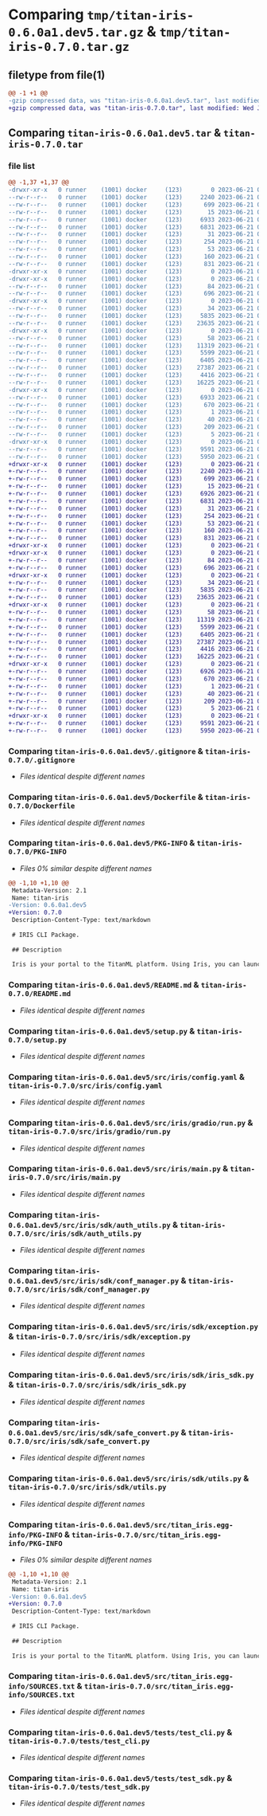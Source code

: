 # Comparing `tmp/titan-iris-0.6.0a1.dev5.tar.gz` & `tmp/titan-iris-0.7.0.tar.gz`

## filetype from file(1)

```diff
@@ -1 +1 @@
-gzip compressed data, was "titan-iris-0.6.0a1.dev5.tar", last modified: Wed Jun 21 08:33:19 2023, max compression
+gzip compressed data, was "titan-iris-0.7.0.tar", last modified: Wed Jun 21 08:53:44 2023, max compression
```

## Comparing `titan-iris-0.6.0a1.dev5.tar` & `titan-iris-0.7.0.tar`

### file list

```diff
@@ -1,37 +1,37 @@
-drwxr-xr-x   0 runner    (1001) docker     (123)        0 2023-06-21 08:33:19.118492 titan-iris-0.6.0a1.dev5/
--rw-r--r--   0 runner    (1001) docker     (123)     2240 2023-06-21 08:33:06.000000 titan-iris-0.6.0a1.dev5/.gitignore
--rw-r--r--   0 runner    (1001) docker     (123)      699 2023-06-21 08:33:06.000000 titan-iris-0.6.0a1.dev5/Dockerfile
--rw-r--r--   0 runner    (1001) docker     (123)       15 2023-06-21 08:33:06.000000 titan-iris-0.6.0a1.dev5/MANIFEST.in
--rw-r--r--   0 runner    (1001) docker     (123)     6933 2023-06-21 08:33:19.118492 titan-iris-0.6.0a1.dev5/PKG-INFO
--rw-r--r--   0 runner    (1001) docker     (123)     6831 2023-06-21 08:33:06.000000 titan-iris-0.6.0a1.dev5/README.md
--rw-r--r--   0 runner    (1001) docker     (123)       31 2023-06-21 08:33:06.000000 titan-iris-0.6.0a1.dev5/pytest.ini
--rw-r--r--   0 runner    (1001) docker     (123)      254 2023-06-21 08:33:06.000000 titan-iris-0.6.0a1.dev5/requirements.txt
--rw-r--r--   0 runner    (1001) docker     (123)       53 2023-06-21 08:33:06.000000 titan-iris-0.6.0a1.dev5/requirements_dev.txt
--rw-r--r--   0 runner    (1001) docker     (123)      160 2023-06-21 08:33:19.118492 titan-iris-0.6.0a1.dev5/setup.cfg
--rw-r--r--   0 runner    (1001) docker     (123)      831 2023-06-21 08:33:06.000000 titan-iris-0.6.0a1.dev5/setup.py
-drwxr-xr-x   0 runner    (1001) docker     (123)        0 2023-06-21 08:33:19.114493 titan-iris-0.6.0a1.dev5/src/
-drwxr-xr-x   0 runner    (1001) docker     (123)        0 2023-06-21 08:33:19.114493 titan-iris-0.6.0a1.dev5/src/iris/
--rw-r--r--   0 runner    (1001) docker     (123)       84 2023-06-21 08:33:06.000000 titan-iris-0.6.0a1.dev5/src/iris/__init__.py
--rw-r--r--   0 runner    (1001) docker     (123)      696 2023-06-21 08:33:06.000000 titan-iris-0.6.0a1.dev5/src/iris/config.yaml
-drwxr-xr-x   0 runner    (1001) docker     (123)        0 2023-06-21 08:33:19.114493 titan-iris-0.6.0a1.dev5/src/iris/gradio/
--rw-r--r--   0 runner    (1001) docker     (123)       34 2023-06-21 08:33:06.000000 titan-iris-0.6.0a1.dev5/src/iris/gradio/__init__.py
--rw-r--r--   0 runner    (1001) docker     (123)     5835 2023-06-21 08:33:06.000000 titan-iris-0.6.0a1.dev5/src/iris/gradio/run.py
--rw-r--r--   0 runner    (1001) docker     (123)    23635 2023-06-21 08:33:06.000000 titan-iris-0.6.0a1.dev5/src/iris/main.py
-drwxr-xr-x   0 runner    (1001) docker     (123)        0 2023-06-21 08:33:19.118492 titan-iris-0.6.0a1.dev5/src/iris/sdk/
--rw-r--r--   0 runner    (1001) docker     (123)       58 2023-06-21 08:33:06.000000 titan-iris-0.6.0a1.dev5/src/iris/sdk/__init__.py
--rw-r--r--   0 runner    (1001) docker     (123)    11319 2023-06-21 08:33:06.000000 titan-iris-0.6.0a1.dev5/src/iris/sdk/auth_utils.py
--rw-r--r--   0 runner    (1001) docker     (123)     5599 2023-06-21 08:33:06.000000 titan-iris-0.6.0a1.dev5/src/iris/sdk/conf_manager.py
--rw-r--r--   0 runner    (1001) docker     (123)     6405 2023-06-21 08:33:06.000000 titan-iris-0.6.0a1.dev5/src/iris/sdk/exception.py
--rw-r--r--   0 runner    (1001) docker     (123)    27387 2023-06-21 08:33:06.000000 titan-iris-0.6.0a1.dev5/src/iris/sdk/iris_sdk.py
--rw-r--r--   0 runner    (1001) docker     (123)     4416 2023-06-21 08:33:06.000000 titan-iris-0.6.0a1.dev5/src/iris/sdk/safe_convert.py
--rw-r--r--   0 runner    (1001) docker     (123)    16225 2023-06-21 08:33:06.000000 titan-iris-0.6.0a1.dev5/src/iris/sdk/utils.py
-drwxr-xr-x   0 runner    (1001) docker     (123)        0 2023-06-21 08:33:19.118492 titan-iris-0.6.0a1.dev5/src/titan_iris.egg-info/
--rw-r--r--   0 runner    (1001) docker     (123)     6933 2023-06-21 08:33:19.000000 titan-iris-0.6.0a1.dev5/src/titan_iris.egg-info/PKG-INFO
--rw-r--r--   0 runner    (1001) docker     (123)      670 2023-06-21 08:33:19.000000 titan-iris-0.6.0a1.dev5/src/titan_iris.egg-info/SOURCES.txt
--rw-r--r--   0 runner    (1001) docker     (123)        1 2023-06-21 08:33:19.000000 titan-iris-0.6.0a1.dev5/src/titan_iris.egg-info/dependency_links.txt
--rw-r--r--   0 runner    (1001) docker     (123)       40 2023-06-21 08:33:19.000000 titan-iris-0.6.0a1.dev5/src/titan_iris.egg-info/entry_points.txt
--rw-r--r--   0 runner    (1001) docker     (123)      209 2023-06-21 08:33:19.000000 titan-iris-0.6.0a1.dev5/src/titan_iris.egg-info/requires.txt
--rw-r--r--   0 runner    (1001) docker     (123)        5 2023-06-21 08:33:19.000000 titan-iris-0.6.0a1.dev5/src/titan_iris.egg-info/top_level.txt
-drwxr-xr-x   0 runner    (1001) docker     (123)        0 2023-06-21 08:33:19.118492 titan-iris-0.6.0a1.dev5/tests/
--rw-r--r--   0 runner    (1001) docker     (123)     9591 2023-06-21 08:33:06.000000 titan-iris-0.6.0a1.dev5/tests/test_cli.py
--rw-r--r--   0 runner    (1001) docker     (123)     5950 2023-06-21 08:33:06.000000 titan-iris-0.6.0a1.dev5/tests/test_sdk.py
+drwxr-xr-x   0 runner    (1001) docker     (123)        0 2023-06-21 08:53:44.354278 titan-iris-0.7.0/
+-rw-r--r--   0 runner    (1001) docker     (123)     2240 2023-06-21 08:53:26.000000 titan-iris-0.7.0/.gitignore
+-rw-r--r--   0 runner    (1001) docker     (123)      699 2023-06-21 08:53:26.000000 titan-iris-0.7.0/Dockerfile
+-rw-r--r--   0 runner    (1001) docker     (123)       15 2023-06-21 08:53:26.000000 titan-iris-0.7.0/MANIFEST.in
+-rw-r--r--   0 runner    (1001) docker     (123)     6926 2023-06-21 08:53:44.354278 titan-iris-0.7.0/PKG-INFO
+-rw-r--r--   0 runner    (1001) docker     (123)     6831 2023-06-21 08:53:26.000000 titan-iris-0.7.0/README.md
+-rw-r--r--   0 runner    (1001) docker     (123)       31 2023-06-21 08:53:26.000000 titan-iris-0.7.0/pytest.ini
+-rw-r--r--   0 runner    (1001) docker     (123)      254 2023-06-21 08:53:26.000000 titan-iris-0.7.0/requirements.txt
+-rw-r--r--   0 runner    (1001) docker     (123)       53 2023-06-21 08:53:26.000000 titan-iris-0.7.0/requirements_dev.txt
+-rw-r--r--   0 runner    (1001) docker     (123)      160 2023-06-21 08:53:44.354278 titan-iris-0.7.0/setup.cfg
+-rw-r--r--   0 runner    (1001) docker     (123)      831 2023-06-21 08:53:26.000000 titan-iris-0.7.0/setup.py
+drwxr-xr-x   0 runner    (1001) docker     (123)        0 2023-06-21 08:53:44.346278 titan-iris-0.7.0/src/
+drwxr-xr-x   0 runner    (1001) docker     (123)        0 2023-06-21 08:53:44.350278 titan-iris-0.7.0/src/iris/
+-rw-r--r--   0 runner    (1001) docker     (123)       84 2023-06-21 08:53:26.000000 titan-iris-0.7.0/src/iris/__init__.py
+-rw-r--r--   0 runner    (1001) docker     (123)      696 2023-06-21 08:53:26.000000 titan-iris-0.7.0/src/iris/config.yaml
+drwxr-xr-x   0 runner    (1001) docker     (123)        0 2023-06-21 08:53:44.350278 titan-iris-0.7.0/src/iris/gradio/
+-rw-r--r--   0 runner    (1001) docker     (123)       34 2023-06-21 08:53:26.000000 titan-iris-0.7.0/src/iris/gradio/__init__.py
+-rw-r--r--   0 runner    (1001) docker     (123)     5835 2023-06-21 08:53:26.000000 titan-iris-0.7.0/src/iris/gradio/run.py
+-rw-r--r--   0 runner    (1001) docker     (123)    23635 2023-06-21 08:53:26.000000 titan-iris-0.7.0/src/iris/main.py
+drwxr-xr-x   0 runner    (1001) docker     (123)        0 2023-06-21 08:53:44.350278 titan-iris-0.7.0/src/iris/sdk/
+-rw-r--r--   0 runner    (1001) docker     (123)       58 2023-06-21 08:53:26.000000 titan-iris-0.7.0/src/iris/sdk/__init__.py
+-rw-r--r--   0 runner    (1001) docker     (123)    11319 2023-06-21 08:53:26.000000 titan-iris-0.7.0/src/iris/sdk/auth_utils.py
+-rw-r--r--   0 runner    (1001) docker     (123)     5599 2023-06-21 08:53:26.000000 titan-iris-0.7.0/src/iris/sdk/conf_manager.py
+-rw-r--r--   0 runner    (1001) docker     (123)     6405 2023-06-21 08:53:26.000000 titan-iris-0.7.0/src/iris/sdk/exception.py
+-rw-r--r--   0 runner    (1001) docker     (123)    27387 2023-06-21 08:53:26.000000 titan-iris-0.7.0/src/iris/sdk/iris_sdk.py
+-rw-r--r--   0 runner    (1001) docker     (123)     4416 2023-06-21 08:53:26.000000 titan-iris-0.7.0/src/iris/sdk/safe_convert.py
+-rw-r--r--   0 runner    (1001) docker     (123)    16225 2023-06-21 08:53:26.000000 titan-iris-0.7.0/src/iris/sdk/utils.py
+drwxr-xr-x   0 runner    (1001) docker     (123)        0 2023-06-21 08:53:44.354278 titan-iris-0.7.0/src/titan_iris.egg-info/
+-rw-r--r--   0 runner    (1001) docker     (123)     6926 2023-06-21 08:53:44.000000 titan-iris-0.7.0/src/titan_iris.egg-info/PKG-INFO
+-rw-r--r--   0 runner    (1001) docker     (123)      670 2023-06-21 08:53:44.000000 titan-iris-0.7.0/src/titan_iris.egg-info/SOURCES.txt
+-rw-r--r--   0 runner    (1001) docker     (123)        1 2023-06-21 08:53:44.000000 titan-iris-0.7.0/src/titan_iris.egg-info/dependency_links.txt
+-rw-r--r--   0 runner    (1001) docker     (123)       40 2023-06-21 08:53:44.000000 titan-iris-0.7.0/src/titan_iris.egg-info/entry_points.txt
+-rw-r--r--   0 runner    (1001) docker     (123)      209 2023-06-21 08:53:44.000000 titan-iris-0.7.0/src/titan_iris.egg-info/requires.txt
+-rw-r--r--   0 runner    (1001) docker     (123)        5 2023-06-21 08:53:44.000000 titan-iris-0.7.0/src/titan_iris.egg-info/top_level.txt
+drwxr-xr-x   0 runner    (1001) docker     (123)        0 2023-06-21 08:53:44.354278 titan-iris-0.7.0/tests/
+-rw-r--r--   0 runner    (1001) docker     (123)     9591 2023-06-21 08:53:26.000000 titan-iris-0.7.0/tests/test_cli.py
+-rw-r--r--   0 runner    (1001) docker     (123)     5950 2023-06-21 08:53:26.000000 titan-iris-0.7.0/tests/test_sdk.py
```

### Comparing `titan-iris-0.6.0a1.dev5/.gitignore` & `titan-iris-0.7.0/.gitignore`

 * *Files identical despite different names*

### Comparing `titan-iris-0.6.0a1.dev5/Dockerfile` & `titan-iris-0.7.0/Dockerfile`

 * *Files identical despite different names*

### Comparing `titan-iris-0.6.0a1.dev5/PKG-INFO` & `titan-iris-0.7.0/PKG-INFO`

 * *Files 0% similar despite different names*

```diff
@@ -1,10 +1,10 @@
 Metadata-Version: 2.1
 Name: titan-iris
-Version: 0.6.0a1.dev5
+Version: 0.7.0
 Description-Content-Type: text/markdown
 
 # IRIS CLI Package.
 
 ## Description
 
 Iris is your portal to the TitanML platform. Using Iris, you can launch jobs to run on TitanML servers, run your own models and datasets through our compression algorithms, and explore and download the optimised models from the Titan Store.
```

### Comparing `titan-iris-0.6.0a1.dev5/README.md` & `titan-iris-0.7.0/README.md`

 * *Files identical despite different names*

### Comparing `titan-iris-0.6.0a1.dev5/setup.py` & `titan-iris-0.7.0/setup.py`

 * *Files identical despite different names*

### Comparing `titan-iris-0.6.0a1.dev5/src/iris/config.yaml` & `titan-iris-0.7.0/src/iris/config.yaml`

 * *Files identical despite different names*

### Comparing `titan-iris-0.6.0a1.dev5/src/iris/gradio/run.py` & `titan-iris-0.7.0/src/iris/gradio/run.py`

 * *Files identical despite different names*

### Comparing `titan-iris-0.6.0a1.dev5/src/iris/main.py` & `titan-iris-0.7.0/src/iris/main.py`

 * *Files identical despite different names*

### Comparing `titan-iris-0.6.0a1.dev5/src/iris/sdk/auth_utils.py` & `titan-iris-0.7.0/src/iris/sdk/auth_utils.py`

 * *Files identical despite different names*

### Comparing `titan-iris-0.6.0a1.dev5/src/iris/sdk/conf_manager.py` & `titan-iris-0.7.0/src/iris/sdk/conf_manager.py`

 * *Files identical despite different names*

### Comparing `titan-iris-0.6.0a1.dev5/src/iris/sdk/exception.py` & `titan-iris-0.7.0/src/iris/sdk/exception.py`

 * *Files identical despite different names*

### Comparing `titan-iris-0.6.0a1.dev5/src/iris/sdk/iris_sdk.py` & `titan-iris-0.7.0/src/iris/sdk/iris_sdk.py`

 * *Files identical despite different names*

### Comparing `titan-iris-0.6.0a1.dev5/src/iris/sdk/safe_convert.py` & `titan-iris-0.7.0/src/iris/sdk/safe_convert.py`

 * *Files identical despite different names*

### Comparing `titan-iris-0.6.0a1.dev5/src/iris/sdk/utils.py` & `titan-iris-0.7.0/src/iris/sdk/utils.py`

 * *Files identical despite different names*

### Comparing `titan-iris-0.6.0a1.dev5/src/titan_iris.egg-info/PKG-INFO` & `titan-iris-0.7.0/src/titan_iris.egg-info/PKG-INFO`

 * *Files 0% similar despite different names*

```diff
@@ -1,10 +1,10 @@
 Metadata-Version: 2.1
 Name: titan-iris
-Version: 0.6.0a1.dev5
+Version: 0.7.0
 Description-Content-Type: text/markdown
 
 # IRIS CLI Package.
 
 ## Description
 
 Iris is your portal to the TitanML platform. Using Iris, you can launch jobs to run on TitanML servers, run your own models and datasets through our compression algorithms, and explore and download the optimised models from the Titan Store.
```

### Comparing `titan-iris-0.6.0a1.dev5/src/titan_iris.egg-info/SOURCES.txt` & `titan-iris-0.7.0/src/titan_iris.egg-info/SOURCES.txt`

 * *Files identical despite different names*

### Comparing `titan-iris-0.6.0a1.dev5/tests/test_cli.py` & `titan-iris-0.7.0/tests/test_cli.py`

 * *Files identical despite different names*

### Comparing `titan-iris-0.6.0a1.dev5/tests/test_sdk.py` & `titan-iris-0.7.0/tests/test_sdk.py`

 * *Files identical despite different names*

